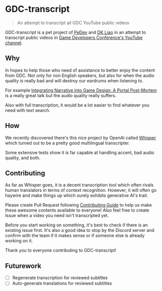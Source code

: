 # GDC-transcript

> An attempt to transcript all GDC YouTube public videos

GDC-transcript is a pet project of [PeDev](https://twitter.com/PeDev_) and [DK Liao](https://twitter.com/RandomDevDK) in an attempt to transcript public videos in [Game Developers Conference's YouTube channel](https://www.youtube.com/@Gdconf).

## Why

In hopes to help those who need of assistance to better enjoy the content from GDC. Not only for non English speakers, but also for when the audio quality is really bad and will destroy our eardrums when listening to.

For example [Integrating Narrative into Game Design: A Portal Post-Mortem](https://www.youtube.com/watch?v=c2YRVWZupwo) is a really great talk but the audio quality really suffers.

Also with full transcription, it would be a lot easier to find whatever you need with text search.

## How

We recently discovered there's this nice project by OpenAI called [Whisper](https://github.com/openai/whisper) which turned out to be a pretty good multilingual transcripter.

Some extensive tests show it is far capable at handling accent, bad audio quality, and both.

## Contributing

As far as Whisper goes, it is a decent transcription tool which often rivals human translators in terms of context recognition. However, it will often go haywire and make things up which surely exhibits generative AI's trait.

Please create Pull Request following [Contributing Guide](./.github/CONTRIBUTING.md) to help us make these awesome contents available to everyone! Also feel free to create Issue when a video you need isn't transcripted yet.

Before you start working on something, it's best to check if there is an existing issue first. It's also a good idea to stop by the Discord server and confirm with the team if it makes sense or if someone else is already working on it.

Thank you to everyone contributing to GDC-transcript!

## Futurework

- [ ] Regenerate transcription for reviewed subtitles
- [ ] Auto-generate translations for reviewed subtitles
